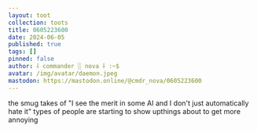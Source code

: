 ```yaml
---
layout: toot
collection: toots
title: 0605223600
date: 2024-06-05
published: true
tags: []
pinned: false
author: ⸸ commander ░ nova ⸸ :~$
avatar: /img/avatar/daemon.jpeg
mastodon: https://mastodon.online/@cmdr_nova/0605223600
---
```


the smug takes of "I see the merit in some AI and I don't just automatically hate it" types of people are starting to show upthings about to get more annoying

